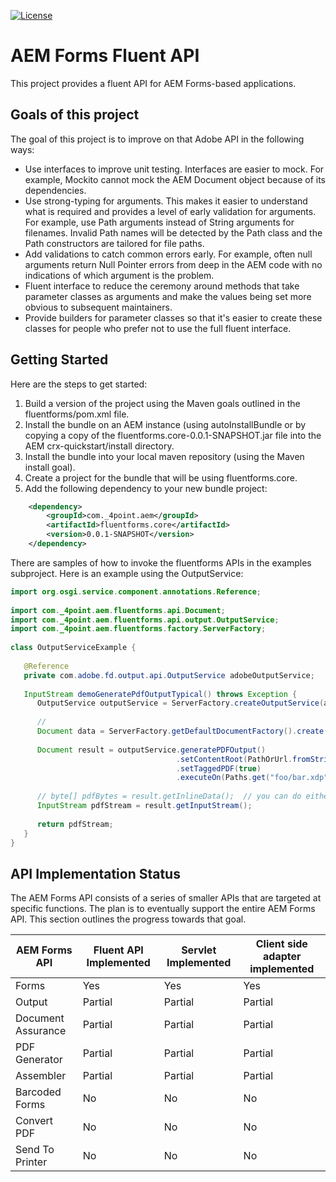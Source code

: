 [![License](https://img.shields.io/badge/License-Apache%202.0-blue.svg)](https://opensource.org/licenses/Apache-2.0)

# AEM Forms Fluent API

This project provides a fluent API for AEM Forms-based applications.

## Goals of this project

The goal of this project is to improve on that Adobe API in the following ways:

* Use interfaces to improve unit testing.  Interfaces are easier to mock.  For example, Mockito cannot mock the AEM Document object because of its dependencies. 
* Use strong-typing for arguments.  This makes it easier to understand what is required and provides a level of early validation for arguments.  For example, use Path arguments instead of String arguments for filenames.  Invalid Path names will be detected by the Path class and the Path constructors are tailored for file paths.
* Add validations to catch common errors early.  For example, often null arguments return Null Pointer errors from deep in the AEM code with no indications of which argument is the problem.
* Fluent interface to reduce the ceremony around methods that take parameter classes as arguments and make the values being set more obvious to subsequent maintainers.
* Provide builders for parameter classes so that it's easier to create these classes for people who prefer not to use the full fluent interface.

## Getting Started

Here are the steps to get started:
1. Build a version of the project using the Maven goals outlined in the fluentforms/pom.xml file.
1. Install the bundle on an AEM instance (using autoInstallBundle or by copying a copy of the fluentforms.core-0.0.1-SNAPSHOT.jar file into the AEM crx-quickstart/install directory.
1. Install the bundle into your local maven repository (using the Maven install goal).
1. Create a project for the bundle that will be using fluentforms.core.
1. Add the following dependency to your new bundle project:

```xml
    <dependency>
        <groupId>com._4point.aem</groupId>
        <artifactId>fluentforms.core</artifactId>
        <version>0.0.1-SNAPSHOT</version>
    </dependency>
```

There are samples of how to invoke the fluentforms APIs in the examples subproject.  Here is an example using the OutputService:

```java
import org.osgi.service.component.annotations.Reference;
 
import com._4point.aem.fluentforms.api.Document;
import com._4point.aem.fluentforms.api.output.OutputService;
import com._4point.aem.fluentforms.factory.ServerFactory;
 
class OutputServiceExample {
 
   @Reference
   private com.adobe.fd.output.api.OutputService adobeOutputService;
 
   InputStream demoGeneratePdfOutputTypical() throws Exception {
      OutputService outputService = ServerFactory.createOutputService(adobeOutputService);
 
      // 
      Document data = ServerFactory.getDefaultDocumentFactory().create(sampleData.getBytes());
 
      Document result = outputService.generatePDFOutput()
                                     .setContentRoot(PathOrUrl.fromString("crx:/content/dam/formsanddocuments/"))
                                     .setTaggedPDF(true)
                                     .executeOn(Paths.get("foo/bar.xdp"), data );
 
      // byte[] pdfBytes = result.getInlineData();	// you can do either of these but not both.
      InputStream pdfStream = result.getInputStream();
 
      return pdfStream;
   }
}
```

## API Implementation Status

The AEM Forms API consists of a series of smaller APIs that are targeted at specific functions.  The plan is to eventually support the entire AEM Forms API.  This section outlines the progress towards that goal. 

| AEM Forms API | Fluent API Implemented | Servlet Implemented | Client side adapter implemented |
| ------------- | ---------------------- | ------------------- | ------------------------------- |
| Forms | Yes | Yes | Yes |
| Output | Partial | Partial | Partial |
| Document Assurance | Partial | Partial | Partial |
| PDF Generator | Partial | Partial | Partial |
| Assembler | Partial | Partial | Partial |
| Barcoded Forms | No | No | No |
| Convert PDF | No | No | No |
| Send To Printer | No | No | No |



